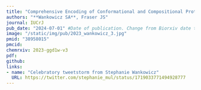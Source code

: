 ```yaml
---
title: "Comprehensive Encoding of Conformational and Compositional Protein Structural Ensembles through mmCIF Data Structure"
authors: "**Wankowicz SA**, Fraser JS"
journal: IUCrJ
pub_date: "2024-07-01" #Date of publication. Change from Biorxiv date to Journal date once accepted
image: "/static/img/pub/2023_wankowicz_3.jpg" 
pmid: "38958015"
pmcid: 
chemrxiv: 2023-ggd1w-v3
pdf: 
github:
links:
- name: "Celebratory tweetstorm from Stephanie Wankowicz"
  URL: https://twitter.com/stephanie_mul/status/1719033771494928777
---
```

